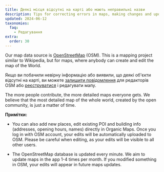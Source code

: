 ```yaml
---
title: Деякі місця відсутні на карті або мають неправильні назви
description: Tips for correcting errors in maps, making changes and updates to objects directly in Organic Maps or through OpenStreetMap.org
updated: 2024-06-12
taxonomies:
  faq:
    - Редагування
extra:
  order: 30
---
```


Our map data source is [OpenStreetMap](https://www.openstreetmap.org/) (OSM). This is a mapping project similar to Wikipedia, but for maps, where anybody can create and edit the map of the World.

Якщо ви побачили невірну інформацію або виявили, що деякі об'єкти відсутні на карті, ви можете [залишити повідомлення](https://www.openstreetmap.org/note/new) для редакторів OSM або [реєструватися](https://www.openstreetmap.org/user/new) і редагувати мапу.

The more people contribute, the more detailed maps everyone gets. We believe that the most detailed map of the whole world, created by the open community, is just a matter of time.

**Примітки:**

- You can also add new places, edit existing POI and building info (addresses, opening hours, names) directly in Organic Maps. Once you log in with OSM account, your edits will be automatically uploaded to OSM. Please be careful when editing, as your edits will be visible to all other users.

- The OpenStreetMap database is updated every minute. We aim to update maps in the app 1-4 times per month. If you modified something in OSM, your edits will appear in future maps updates.
